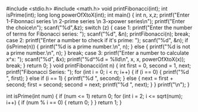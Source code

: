#include <stdio.h>
#include <math.h>
void printFibonacci(int);
int isPrime(int);
long long powerOfXtoX(int);
int main() {
   int n, x,z;
   printf("Enter 1-Fibonnaci series \n 2-prime series \n 3-xpower series\n");
   printf("Enter the choice\n");
   scanf("%d",&z);
   switch (z)
   {
   case 1:
    printf("Enter the number of terms for Fibonacci series: ");
    scanf("%d", &n);
    printFibonacci(n);
    break;
    case 2:
    printf("Enter a number to check if it's prime: ");
    scanf("%d", &n);
    if (isPrime(n)) 
    {
        printf("%d is a prime number.\n", n);
    }
    else 
    {
        printf("%d is not a prime number.\n", n);
    }
    break;
    case 3:
    printf("Enter a number to calculate x^x: ");
    scanf("%d", &x);
    printf("%d^%d = %lld\n", x, x, powerOfXtoX(x));
    break;
    }
    return 0;
}
void printFibonacci(int n) {
    int first = 0, second = 1, next;
    printf("Fibonacci Series: ");
    for (int i = 0; i < n; i++) {
        if (i == 0) {
            printf("%d ", first);
        } else if (i == 1) {
            printf("%d ", second);
        } else {
            next = first + second;
            first = second;
            second = next;
            printf("%d ", next);
        }
    }
    printf("\n");
    }
    
int isPrime(int num) {
    if (num <= 1) return 0; 
    for (int i = 2; i <= sqrt(num); i++) {
        if (num % i == 0) {
            return 0; 
        }
    }
    return 1;
}
